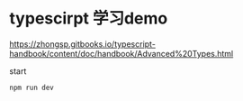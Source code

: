 # typescirpt 学习demo

https://zhongsp.gitbooks.io/typescript-handbook/content/doc/handbook/Advanced%20Types.html

start

```
npm run dev
```
